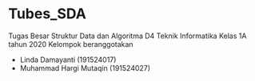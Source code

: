 # Tubes_SDA
Tugas Besar Struktur Data dan Algoritma
D4 Teknik Informatika 
Kelas 1A tahun 2020
Kelompok beranggotakan
- Linda Damayanti (191524017)
- Muhammad Hargi Mutaqin (191524027)


